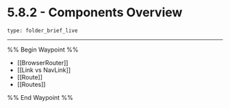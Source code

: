 # 5.8.2 - Components Overview
 
```ccard
type: folder_brief_live
```
 
---

%% Begin Waypoint %%
- [[BrowserRouter]]
- [[Link vs NavLink]]
- [[Route]]
- [[Routes]]

%% End Waypoint %%
